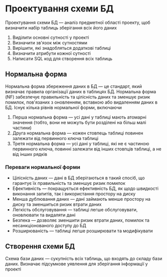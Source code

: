 # Проектування схеми БД

Проектування схеми БД — аналіз предметної області проекту, щоб визначити набір таблиць зберігання всіх його даних

1. Виділити основні сутності у проекті
2. Визначити зв'язок між сутностями
3. Вирішити, які знадобляться додаткові таблиці
4. Визначити атрибути кожної сутності
5. Написати SQL код для створення всіх таблиць

## Нормальна форма

Нормальна форма збереження даних в БД — це стандарт, який визначає правила організації даних в таблицях БД. Нормальна форма (NF) забезпечує правильність та цілісність даних та зменшує ризик помилок, пов'язаних з оновленням, вставкою або видаленням даних в БД. Існує кілька рівнів нормальної форми, включаючи

1. Перша нормальна форма — усі дані у таблиці мають атомарні значення (тобто, вони не можуть бути розділені на більш малі частини)
2. Друга нормальна форма — кожен стовпець таблиці повинен залежати від первинного ключа таблиці
3. Третя нормальна форма — усі дані у таблиці, які не є частиною первинного ключа, повинні залежати від інших стовпців таблиці, а не від інших рядків

### Переваги нормальної форми

-   Цілісність даних — дані в БД зберігаються в такий спосіб, що гарантує їх правильність та зменшує ризик помилок
-   Ефективність — покращується ефективність БД, як щодо швидкості виконання запитів, так і використання простору на диску
-   Менша дублювання даних — дані займають менше простору на диску та зменшиться ризик втрати даних
-   Легкість обслуговування — таблиці легше обслуговувати, оновлювати та видаляти дані
-   Безпека — дозволяє зменшити ризик втрати даних, помилок та несанкціонованого доступу до БД
-   Розширюваність — таблиці легше розширювати та модифікувати

## Створення схеми БД

Схема бази даних — сукупність всіх таблиць, що входять до складу бази даних. Визначає підсумкове уявлення для зберігання інформації у проекті
